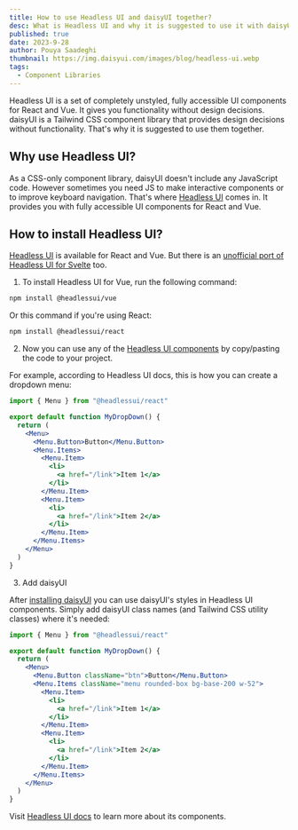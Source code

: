 ```yaml
---
title: How to use Headless UI and daisyUI together?
desc: What is Headless UI and why it is suggested to use it with daisyUI?
published: true
date: 2023-9-28
author: Pouya Saadeghi
thumbnail: https://img.daisyui.com/images/blog/headless-ui.webp
tags:
  - Component Libraries
---
```


Headless UI is a set of completely unstyled, fully accessible UI components for React and Vue. It gives you functionality without design decisions. daisyUI is a Tailwind CSS component library that provides design decisions without functionality. That's why it is suggested to use them together.

## Why use Headless UI?

As a CSS-only component library, daisyUI doesn't include any JavaScript code. However sometimes you need JS to make interactive components or to improve keyboard navigation. That's where [Headless UI](https://headlessui.com/) comes in. It provides you with fully accessible UI components for React and Vue.

## How to install Headless UI?

[Headless UI](https://headlessui.com/) is available for React and Vue. But there is an [unofficial port of Headless UI for Svelte](https://github.com/rgossiaux/svelte-headlessui) too.

1. To install Headless UI for Vue, run the following command:

```bash
npm install @headlessui/vue
```

Or this command if you're using React:

```bash
npm install @headlessui/react
```

2. Now you can use any of the [Headless UI components](https://headlessui.com/) by copy/pasting the code to your project.

For example, according to Headless UI docs, this is how you can create a dropdown menu:

```jsx
import { Menu } from "@headlessui/react"

export default function MyDropDown() {
  return (
    <Menu>
      <Menu.Button>Button</Menu.Button>
      <Menu.Items>
        <Menu.Item>
          <li>
            <a href="/link">Item 1</a>
          </li>
        </Menu.Item>
        <Menu.Item>
          <li>
            <a href="/link">Item 2</a>
          </li>
        </Menu.Item>
      </Menu.Items>
    </Menu>
  )
}
```

3. Add daisyUI

After [installing daisyUI](https://daisyui.com/docs/install/) you can use daisyUI's styles in Headless UI components.
Simply add daisyUI class names (and Tailwind CSS utility classes) where it's needed:

```jsx
import { Menu } from "@headlessui/react"

export default function MyDropDown() {
  return (
    <Menu>
      <Menu.Button className="btn">Button</Menu.Button>
      <Menu.Items className="menu rounded-box bg-base-200 w-52">
        <Menu.Item>
          <li>
            <a href="/link">Item 1</a>
          </li>
        </Menu.Item>
        <Menu.Item>
          <li>
            <a href="/link">Item 2</a>
          </li>
        </Menu.Item>
      </Menu.Items>
    </Menu>
  )
}
```

Visit [Headless UI docs](https://headlessui.com/) to learn more about its components.
